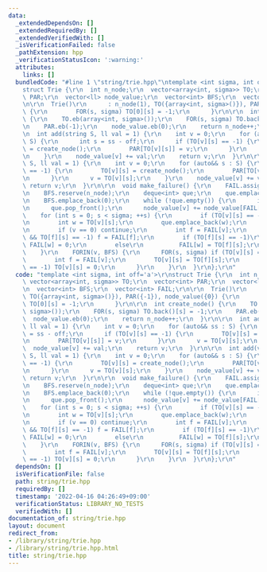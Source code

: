 ```yaml
---
data:
  _extendedDependsOn: []
  _extendedRequiredBy: []
  _extendedVerifiedWith: []
  _isVerificationFailed: false
  _pathExtension: hpp
  _verificationStatusIcon: ':warning:'
  attributes:
    links: []
  bundledCode: "#line 1 \"string/trie.hpp\"\ntemplate <int sigma, int off='a'>\r\n\
    struct Trie {\r\n  int n_node;\r\n  vector<array<int, sigma>> TO;\r\n  vector<int>\
    \ PAR;\r\n  vector<ll> node_value;\r\n  vector<int> BFS;\r\n  vector<int> FAIL;\r\
    \n\r\n  Trie()\r\n      : n_node(1), TO({array<int, sigma>()}), PAR({-1}), node_value({0})\
    \ {\r\n        FOR(s, sigma) TO[0][s] = -1;\r\n      }\r\n\r\n  int create_node()\
    \ {\r\n    TO.eb(array<int, sigma>());\r\n    FOR(s, sigma) TO.back()[s] = -1;\r\
    \n    PAR.eb(-1);\r\n    node_value.eb(0);\r\n    return n_node++;\r\n  }\r\n\r\
    \n  int add(string S, ll val = 1) {\r\n    int v = 0;\r\n    for (auto&& ss :\
    \ S) {\r\n      int s = ss - off;\r\n      if (TO[v][s] == -1) {\r\n        TO[v][s]\
    \ = create_node();\r\n        PAR[TO[v][s]] = v;\r\n      }\r\n      v = TO[v][s];\r\
    \n    }\r\n    node_value[v] += val;\r\n    return v;\r\n  }\r\n\r\n  int add(vector<int>\
    \ S, ll val = 1) {\r\n    int v = 0;\r\n    for (auto&& s : S) {\r\n      if (TO[v][s]\
    \ == -1) {\r\n        TO[v][s] = create_node();\r\n        PAR[TO[v][s]] = v;\r\
    \n      }\r\n      v = TO[v][s];\r\n    }\r\n    node_value[v] += val;\r\n   \
    \ return v;\r\n  }\r\n\r\n  void make_failure() {\r\n    FAIL.assign(n_node, 0);\r\
    \n    BFS.reserve(n_node);\r\n    deque<int> que;\r\n    que.emplace_back(0);\r\
    \n    BFS.emplace_back(0);\r\n    while (!que.empty()) {\r\n      int v = que.front();\r\
    \n      que.pop_front();\r\n      node_value[v] += node_value[FAIL[v]];\r\n  \
    \    for (int s = 0; s < sigma; ++s) {\r\n        if (TO[v][s] == -1) continue;\r\
    \n        int w = TO[v][s];\r\n        que.emplace_back(w);\r\n        BFS.emplace_back(w);\r\
    \n        if (v == 0) continue;\r\n        int f = FAIL[v];\r\n        while (f\
    \ && TO[f][s] == -1) f = FAIL[f];\r\n        if (TO[f][s] == -1)\r\n         \
    \ FAIL[w] = 0;\r\n        else\r\n          FAIL[w] = TO[f][s];\r\n      }\r\n\
    \    }\r\n    FORIN(v, BFS) {\r\n      FOR(s, sigma) if (TO[v][s] == -1) {\r\n\
    \        int f = FAIL[v];\r\n        TO[v][s] = TO[f][s];\r\n        if (TO[v][s]\
    \ == -1) TO[v][s] = 0;\r\n      }\r\n    }\r\n  }\r\n};\r\n"
  code: "template <int sigma, int off='a'>\r\nstruct Trie {\r\n  int n_node;\r\n \
    \ vector<array<int, sigma>> TO;\r\n  vector<int> PAR;\r\n  vector<ll> node_value;\r\
    \n  vector<int> BFS;\r\n  vector<int> FAIL;\r\n\r\n  Trie()\r\n      : n_node(1),\
    \ TO({array<int, sigma>()}), PAR({-1}), node_value({0}) {\r\n        FOR(s, sigma)\
    \ TO[0][s] = -1;\r\n      }\r\n\r\n  int create_node() {\r\n    TO.eb(array<int,\
    \ sigma>());\r\n    FOR(s, sigma) TO.back()[s] = -1;\r\n    PAR.eb(-1);\r\n  \
    \  node_value.eb(0);\r\n    return n_node++;\r\n  }\r\n\r\n  int add(string S,\
    \ ll val = 1) {\r\n    int v = 0;\r\n    for (auto&& ss : S) {\r\n      int s\
    \ = ss - off;\r\n      if (TO[v][s] == -1) {\r\n        TO[v][s] = create_node();\r\
    \n        PAR[TO[v][s]] = v;\r\n      }\r\n      v = TO[v][s];\r\n    }\r\n  \
    \  node_value[v] += val;\r\n    return v;\r\n  }\r\n\r\n  int add(vector<int>\
    \ S, ll val = 1) {\r\n    int v = 0;\r\n    for (auto&& s : S) {\r\n      if (TO[v][s]\
    \ == -1) {\r\n        TO[v][s] = create_node();\r\n        PAR[TO[v][s]] = v;\r\
    \n      }\r\n      v = TO[v][s];\r\n    }\r\n    node_value[v] += val;\r\n   \
    \ return v;\r\n  }\r\n\r\n  void make_failure() {\r\n    FAIL.assign(n_node, 0);\r\
    \n    BFS.reserve(n_node);\r\n    deque<int> que;\r\n    que.emplace_back(0);\r\
    \n    BFS.emplace_back(0);\r\n    while (!que.empty()) {\r\n      int v = que.front();\r\
    \n      que.pop_front();\r\n      node_value[v] += node_value[FAIL[v]];\r\n  \
    \    for (int s = 0; s < sigma; ++s) {\r\n        if (TO[v][s] == -1) continue;\r\
    \n        int w = TO[v][s];\r\n        que.emplace_back(w);\r\n        BFS.emplace_back(w);\r\
    \n        if (v == 0) continue;\r\n        int f = FAIL[v];\r\n        while (f\
    \ && TO[f][s] == -1) f = FAIL[f];\r\n        if (TO[f][s] == -1)\r\n         \
    \ FAIL[w] = 0;\r\n        else\r\n          FAIL[w] = TO[f][s];\r\n      }\r\n\
    \    }\r\n    FORIN(v, BFS) {\r\n      FOR(s, sigma) if (TO[v][s] == -1) {\r\n\
    \        int f = FAIL[v];\r\n        TO[v][s] = TO[f][s];\r\n        if (TO[v][s]\
    \ == -1) TO[v][s] = 0;\r\n      }\r\n    }\r\n  }\r\n};\r\n"
  dependsOn: []
  isVerificationFile: false
  path: string/trie.hpp
  requiredBy: []
  timestamp: '2022-04-16 04:26:49+09:00'
  verificationStatus: LIBRARY_NO_TESTS
  verifiedWith: []
documentation_of: string/trie.hpp
layout: document
redirect_from:
- /library/string/trie.hpp
- /library/string/trie.hpp.html
title: string/trie.hpp
---
```

